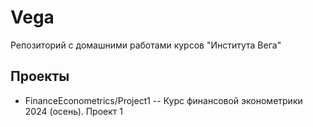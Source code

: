 # Vega

Репозиторий с домашними работами курсов "Института Вега"

## Проекты

* FinanceEconometrics/Project1 -- Курс финансовой эконометрики 2024 (осень). Проект 1
